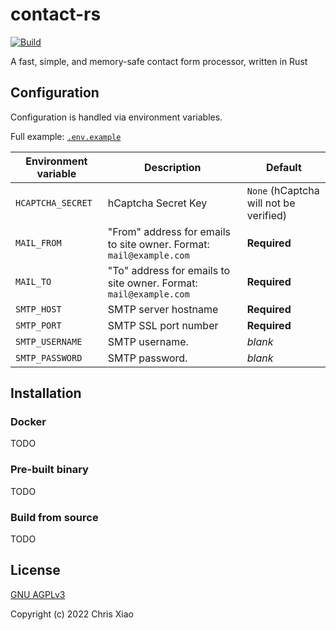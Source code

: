 # contact-rs

[![Build](https://github.com/chrisx8/contact-rs/actions/workflows/build_main.yml/badge.svg)](https://github.com/chrisx8/contact-rs/actions/workflows/build_main.yml)

A fast, simple, and memory-safe contact form processor, written in Rust

## Configuration

Configuration is handled via environment variables.

Full example: [`.env.example`](.env.example)

| Environment variable | Description                                                         | Default                                |
| -------------------- | ------------------------------------------------------------------- | -------------------------------------- |
| `HCAPTCHA_SECRET`    | hCaptcha Secret Key                                                 | `None` (hCaptcha will not be verified) |
| `MAIL_FROM`          | "From" address for emails to site owner. Format: `mail@example.com` | **Required**                           |
| `MAIL_TO`            | "To" address for emails to site owner. Format: `mail@example.com`   | **Required**                           |
| `SMTP_HOST`          | SMTP server hostname                                                | **Required**                           |
| `SMTP_PORT`          | SMTP SSL port number                                                | **Required**                           |
| `SMTP_USERNAME`      | SMTP username.                                                      | *blank*                                |
| `SMTP_PASSWORD`      | SMTP password.                                                      | *blank*                                |

## Installation

### Docker

TODO

### Pre-built binary

TODO

### Build from source

TODO

## License

[GNU AGPLv3](LICENSE)

Copyright (c) 2022 Chris Xiao
